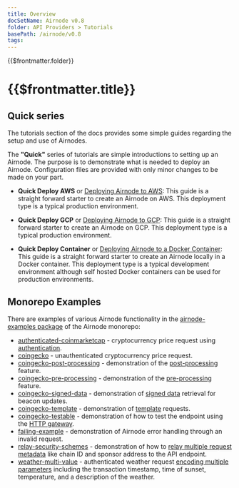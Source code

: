 ```yaml
---
title: Overview
docSetName: Airnode v0.8
folder: API Providers > Tutorials
basePath: /airnode/v0.8
tags:
---
```


<TitleSpan>{{$frontmatter.folder}}</TitleSpan>

# {{$frontmatter.title}}

<VersionWarning/>

<TocHeader />
<TOC class="table-of-contents" :include-level="[2,3]" />

## Quick series

The tutorials section of the docs provides some simple guides regarding the
setup and use of Airnodes.

The **"Quick"** series of tutorials are simple introductions to setting up an
Airnode. The purpose is to demonstrate what is needed to deploy an Airnode.
Configuration files are provided with only minor changes to be made on your
part.

- **Quick Deploy AWS** or [Deploying Airnode to AWS](./quick-deploy-aws/): This
  guide is a straight forward starter to create an Airnode on AWS. This
  deployment type is a typical production environment.

- **Quick Deploy GCP** or [Deploying Airnode to GCP](./quick-deploy-gcp/): This
  guide is a straight forward starter to create an Airnode on GCP. This
  deployment type is a typical production environment.

- **Quick Deploy Container** or
  [Deploying Airnode to a Docker Container](./quick-deploy-container/): This
  guide is a straight forward starter to create an Airnode locally in a Docker
  container. This deployment type is a typical development environment although
  self hosted Docker containers can be used for production environments.

## Monorepo Examples

There are examples of various Airnode functionality in the
[airnode-examples package](https://github.com/api3dao/airnode/tree/v0.8/packages/airnode-examples)
of the Airnode monorepo:

- [authenticated-coinmarketcap](https://github.com/api3dao/airnode/blob/v0.8/packages/airnode-examples/integrations/authenticated-coinmarketcap) -
  cryptocurrency price request using
  [authentication](../guides/build-an-airnode/api-security.md#airnode-authentication-security-schemes).
- [coingecko](https://github.com/api3dao/airnode/blob/v0.8/packages/airnode-examples/integrations/coingecko) -
  unauthenticated cryptocurrency price request.
- [coingecko-post-processing](https://github.com/api3dao/airnode/tree/v0.8/packages/airnode-examples/integrations/coingecko-post-processing) -
  demonstration of the [post-processing](../../../../ois/v1.1/processing.md)
  feature.
- [coingecko-pre-processing](https://github.com/api3dao/airnode/tree/v0.8/packages/airnode-examples/integrations/coingecko-pre-processing) -
  demonstration of the [pre-processing](../../../../ois/v1.1/processing.md)
  feature.
- [coingecko-signed-data](https://github.com/api3dao/airnode/tree/v0.8/packages/airnode-examples/integrations/coingecko-signed-data) -
  demonstration of [signed data](../guides/build-an-airnode/http-gateways.md)
  retrieval for beacon updates.
- [coingecko-template](https://github.com/api3dao/airnode/tree/v0.8/packages/airnode-examples/integrations/coingecko-template) -
  demonstration of [template](../../grp-developers/using-templates.md) requests.
- [coingecko-testable](https://github.com/api3dao/airnode/tree/v0.8/packages/airnode-examples/integrations/coingecko-testable) -
  demonstration of how to test the endpoint using the
  [HTTP gateway](../guides/build-an-airnode/http-gateways.md).
- [failing-example](https://github.com/api3dao/airnode/tree/v0.8/packages/airnode-examples/integrations/failing-example) -
  demonstration of Airnode error handling through an invalid request.
- [relay-security-schemes](https://github.com/api3dao/airnode/tree/v0.8/packages/airnode-examples/integrations/relay-security-schemes) -
  demonstration of how to
  [relay multiple request metadata](../guides/build-an-airnode/api-security.md#relayed-meta-data-security-schemes)
  like chain ID and sponsor address to the API endpoint.
- [weather-multi-value](https://github.com/api3dao/airnode/tree/v0.8/packages/airnode-examples/integrations/weather-multi-value) -
  authenticated weather request
  [encoding multiple parameters](../../../../ois/v1.1/reserved-parameters.md#encoding-multiple-values)
  including the transaction timestamp, time of sunset, temperature, and a
  description of the weather.
